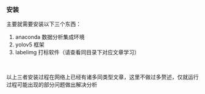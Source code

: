 ### 安装

主要就需要安装以下三个东西：

1. anaconda 数据分析集成环境
2. yolov5 框架
3. labelimg 打标软件（请查看同目录下对应文章学习）

<br>

以上三者安装过程在网络上已经有诸多同类型文章，这里不做过多赘述，仅就运行过程可能出现的部分问题做出解决分析

<br>

###
